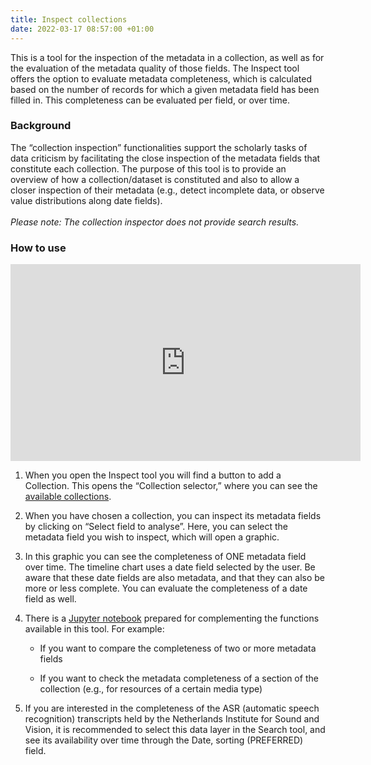 ```yaml
---
title: Inspect collections
date: 2022-03-17 08:57:00 +01:00
---
```


This is a tool for the inspection of the metadata in a collection, as well as for the evaluation of the metadata quality of those fields. The Inspect tool offers the option to evaluate metadata completeness, which is calculated based on the number of records for which a given metadata field has been filled in. This completeness can be evaluated per field, or over time.

### Background

The “collection inspection” functionalities support the scholarly tasks of data criticism by facilitating the close inspection of the metadata fields that constitute each collection. The purpose of this tool is to provide an overview of how a collection/dataset is constituted and also to allow a closer inspection of their metadata (e.g., detect incomplete data, or observe value distributions along date fields).\
\
*Please note: The collection inspector does not provide search results.*

### How to use

<iframe title="CLARIAH Media Suite, metadata inspection tool" width="560" height="315" src="https://peertube.beeldengeluid.nl/videos/embed/086342b7-ccdf-41db-9ea5-f336ad70d708?title=0&peertubeLink=0" frameborder="0" allowfullscreen="" sandbox="allow-same-origin allow-scripts allow-popups"></iframe>

1. When you open the Inspect tool you will find a button to add a Collection. This opens the “Collection selector,” where you can see the [available collections](http://mediasuite.clariah.nl/documentation/faq/what-data).

2. When you have chosen a collection, you can inspect its metadata fields by clicking on “Select field to analyse”. Here, you can select the metadata field you wish to inspect, which will open a graphic.

3. In this graphic you can see the completeness of ONE metadata field over time. The timeline chart uses a date field selected by the user. Be aware that these date fields are also metadata, and that they can also be more or less complete. You can evaluate the completeness of a date field as well.

4. There is a [Jupyter notebook](http://mediasuite.clariah.nl/documentation/howtos/jupyter-notebooks) prepared for complementing the functions available in this tool. For example:

   * If you want to compare the completeness of two or more metadata fields

   * If you want to check the metadata completeness of a section of the collection (e.g., for resources of a certain media type)

5. If you are interested in the completeness of the ASR (automatic speech recognition) transcripts held by the Netherlands Institute for Sound and Vision, it is recommended to select this data layer in the Search tool, and see its availability over time through the Date, sorting (PREFERRED) field.